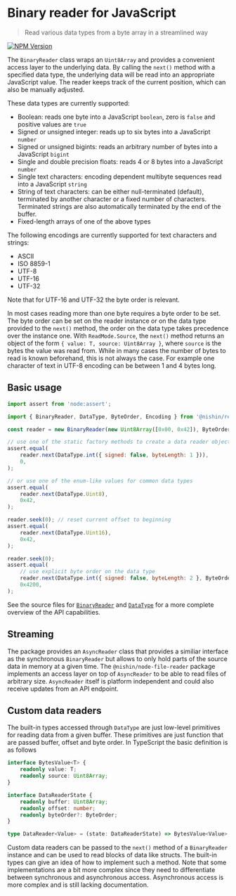 # Binary reader for JavaScript

> Read various data types from a byte array in a streamlined way

[![NPM Version][npm-image]][npm-url]

The `BinaryReader` class wraps an `Uint8Array` and provides a convenient access layer to the underlying data. By calling the `next()` method with a specified data type, the underlying data will be read into an appropriate JavaScript value. The reader keeps track of the current position, which can also be manually adjusted.

These data types are currently supported:

- Boolean: reads one byte into a JavaScript `boolean`, zero is `false` and positive values are `true`
- Signed or unsigned integer: reads up to six bytes into a JavaScript `number`
- Signed or unsigned bigints: reads an arbitrary number of bytes into a JavaScript `bigint`
- Single and double precision floats: reads 4 or 8 bytes into a JavaScript `number`
- Single text characters: encoding dependent multibyte sequences read into a JavaScript `string`
- String of text characters: can be either null-terminated (default), terminated by another character or a fixed number of characters. Terminated strings are also automatically terminated by the end of the buffer.
- Fixed-length arrays of one of the above types

The following encodings are currently supported for text characters and strings:

- ASCII
- ISO 8859-1
- UTF-8
- UTF-16
- UTF-32

Note that for UTF-16 and UTF-32 the byte order is relevant.

In most cases reading more than one byte requires a byte order to be set. The byte order can be set on the reader instance or on the data type provided to the `next()` method, the order on the data type takes precedence over the instance one. With `ReadMode.Source`, the `next()` method returns an object of the form `{ value: T, source: Uint8Array }`, where `source` is the bytes the value was read from. While in many cases the number of bytes to read is known beforehand, this is not always the case. For example one character of text in UTF-8 encoding can be between 1 and 4 bytes long.

## Basic usage

```js
import assert from 'node:assert';

import { BinaryReader, DataType, ByteOrder, Encoding } from '@nishin/reader';

const reader = new BinaryReader(new Uint8Array([0x00, 0x42]), ByteOrder.BigEndian);

// use one of the static factory methods to create a data reader object
assert.equal(
	reader.next(DataType.int({ signed: false, byteLength: 1 })),
	0,
);

// or use one of the enum-like values for common data types
assert.equal(
	reader.next(DataType.Uint8),
	0x42,
);

reader.seek(0); // reset current offset to beginning
assert.equal(
	reader.next(DataType.Uint16),
	0x42,
);

reader.seek(0);
assert.equal(
	// use explicit byte order on the data type
	reader.next(DataType.int({ signed: false, byteLength: 2 }, ByteOrder.LittleEndian)),
	0x4200,
);
```

See the source files for [`BinaryReader`](src/binary-reader.ts) and [`DataType`](src/data-type.ts) for a more complete overview of the API capabilities.

## Streaming

The package provides an `AsyncReader` class that provides a similiar interface as the synchronous `BinaryReader` but allows to only hold parts of the source data in memory at a given time. The `@nishin/node-file-reader` package implements an access layer on top of `AsyncReader` to be able to read files of arbitrary size. `AsyncReader` itself is platform independent and could also receive updates from an API endpoint.

## Custom data readers
The built-in types accessed through `DataType` are just low-level primitives for reading data from a given buffer. These primitives are just function that are passed buffer, offset and byte order. In TypeScript the basic definition is as follows

```ts
interface BytesValue<T> {
	readonly value: T;
	readonly source: Uint8Array;
}

interface DataReaderState {
	readonly buffer: Uint8Array;
	readonly offset: number;
	readonly byteOrder?: ByteOrder;
}

type DataReader<Value> = (state: DataReaderState) => BytesValue<Value>;
```

Custom data readers can be passed to the `next()` method of a `BinaryReader` instance and can be used to read blocks of data like structs. The built-in types can give an idea of how to implement such a method. Note that some implementations are a bit more complex since they need to differentiate between synchronous and asynchronous access. Asynchronous access is more complex and is still lacking documentation.

[npm-image]: https://img.shields.io/npm/v/@nishin/reader.svg
[npm-url]: https://npmjs.org/package/@nishin/reader
